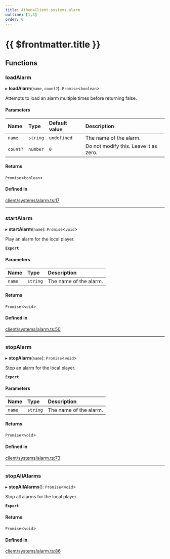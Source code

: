 ```yaml
---
title: AthenaClient.systems.alarm
outline: [1,3]
order: 0
---
```


# {{ $frontmatter.title }}


## Functions

### loadAlarm

▸ **loadAlarm**(`name`, `count?`): `Promise`<`boolean`\>

Attempts to load an alarm multiple times before returning false.

#### Parameters

| Name | Type | Default value | Description |
| :------ | :------ | :------ | :------ |
| `name` | `string` | `undefined` | The name of the alarm. |
| `count?` | `number` | `0` | Do not modify this. Leave it as zero. |

#### Returns

`Promise`<`boolean`\>

#### Defined in

[client/systems/alarm.ts:17](https://github.com/Stuyk/altv-athena/blob/ae8402672/src/core/client/systems/alarm.ts#L17)

___

### startAlarm

▸ **startAlarm**(`name`): `Promise`<`void`\>

Play an alarm for the local player.

**`Export`**

#### Parameters

| Name | Type | Description |
| :------ | :------ | :------ |
| `name` | `string` | The name of the alarm. |

#### Returns

`Promise`<`void`\>

#### Defined in

[client/systems/alarm.ts:50](https://github.com/Stuyk/altv-athena/blob/ae8402672/src/core/client/systems/alarm.ts#L50)

___

### stopAlarm

▸ **stopAlarm**(`name`): `Promise`<`void`\>

Stop an alarm for the local player.

**`Export`**

#### Parameters

| Name | Type | Description |
| :------ | :------ | :------ |
| `name` | `string` | The name of the alarm. |

#### Returns

`Promise`<`void`\>

#### Defined in

[client/systems/alarm.ts:73](https://github.com/Stuyk/altv-athena/blob/ae8402672/src/core/client/systems/alarm.ts#L73)

___

### stopAllAlarms

▸ **stopAllAlarms**(): `Promise`<`void`\>

Stop all alarms for the local player.

**`Export`**

#### Returns

`Promise`<`void`\>

#### Defined in

[client/systems/alarm.ts:86](https://github.com/Stuyk/altv-athena/blob/ae8402672/src/core/client/systems/alarm.ts#L86)

